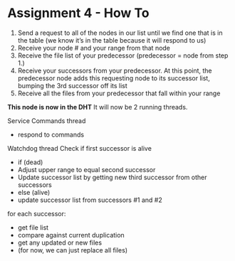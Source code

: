 # Assignment 4 - How To

1. Send a request to all of the nodes in our list until we find one that is in the table (we know it’s in the table because it will respond to us)
2. Receive your node # and your range from that node
3. Receive the file list of your predecessor (predecessor = node from step 1.)
4. Receive your successors from your predecessor. At this point, the predecessor node adds this requesting node to its successor list, bumping the 3rd successor off its list
5. Receive all the files from your predecessor that fall within your range

**This node is now in the DHT**
It will now be 2 running threads.

Service Commands thread
  - respond to commands

Watchdog thread
Check if first successor is alive
  - if (dead)
  - Adjust upper range to equal second successor
  - Update successor list by getting new third successor from other successors
  - else (alive)
  - update successor list from successors #1 and #2

for each successor:
  - get file list
  - compare against current duplication
  - get any updated or new files
  - (for now, we can just replace all files)
